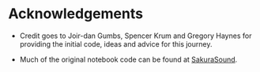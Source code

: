 # Acknowledgements

* Credit goes to Joir-dan Gumbs, Spencer Krum and Gregory Haynes for providing
  the initial code, ideas and advice for this journey.
   
* Much of the original notebook code can be found at [SakuraSound](https://github.com/SakuraSound/SC2-Replay-Processing-Notebooks).
